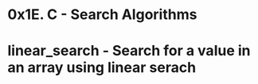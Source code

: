 # 0x1E. C - Search Algorithms

# linear_search - Search for a value in an array using linear serach
